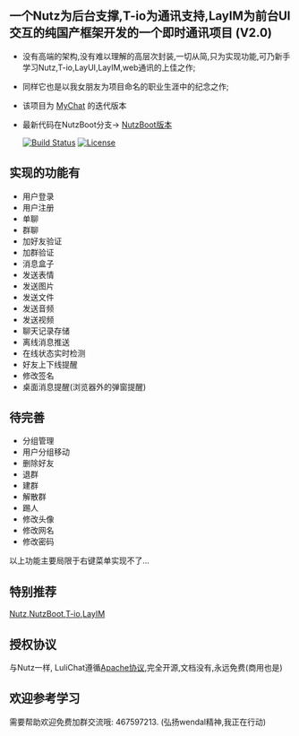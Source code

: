 ## 一个Nutz为后台支撑,T-io为通讯支持,LayIM为前台UI交互的纯国产框架开发的一个即时通讯项目 (V2.0)
- 没有高端的架构,没有难以理解的高层次封装,一切从简,只为实现功能,可乃新手学习Nutz,T-io,LayUI,LayIM,web通讯的上佳之作;
- 同样它也是以我女朋友为项目命名的职业生涯中的纪念之作;
- 该项目为 [MyChat](https://github.com/TopCoderMyDream/MyChat "MyChat") 的迭代版本
- 最新代码在NutzBoot分支-> [NutzBoot版本](https://github.com/TopCoderMyDream/LuliChat/tree/nutzboot "NutzBoot")

  [![Build Status](https://api.travis-ci.org/TopCoderMyDream/LuliChat.png?branch=master)](https://travis-ci.org/TopCoderMyDream/LuliChat)
  [![License](https://img.shields.io/badge/license-Apache%202-4EB1BA.svg)](https://www.apache.org/licenses/LICENSE-2.0.html)
  
##  实现的功能有
- 用户登录
- 用户注册
- 单聊
- 群聊
- 加好友验证
- 加群验证
- 消息盒子
- 发送表情
- 发送图片
- 发送文件
- 发送音频
- 发送视频
- 聊天记录存储
- 离线消息推送
- 在线状态实时检测
- 好友上下线提醒
- 修改签名
- 桌面消息提醒(浏览器外的弹窗提醒)
## 待完善
- 分组管理
- 用户分组移动
- 删除好友
- 退群
- 建群
- 解散群
- 踢人
- 修改头像
- 修改网名
- 修改密码

以上功能主要局限于右键菜单实现不了...

## 特别推荐
   [Nutz](http://nutzam.com/ "Nutz"),[NutzBoot](https://nutz.io/ "NB"),[T-io](https://www.oschina.net/p/t-io "T-io"),[LayIM](http://layim.layui.com)
   
## 授权协议
与Nutz一样, LuliChat遵循[Apache协议](LICENSE),完全开源,文档没有,永远免费(商用也是)

## 欢迎参考学习
需要帮助欢迎免费加群交流哦: 467597213. (弘扬wendal精神,我正在行动)